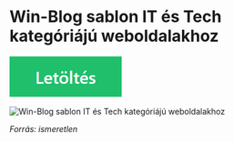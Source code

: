 # Win-Blog sablon IT és Tech kategóriájú weboldalakhoz

[![Letöltés](res/download.png)](https://github.com/ucoztaska/sablonok/raw/master/downloads/winblog.rar)

![Win-Blog sablon IT és Tech kategóriájú weboldalakhoz](res/winblog.pg)

*Forrás: ismeretlen*
